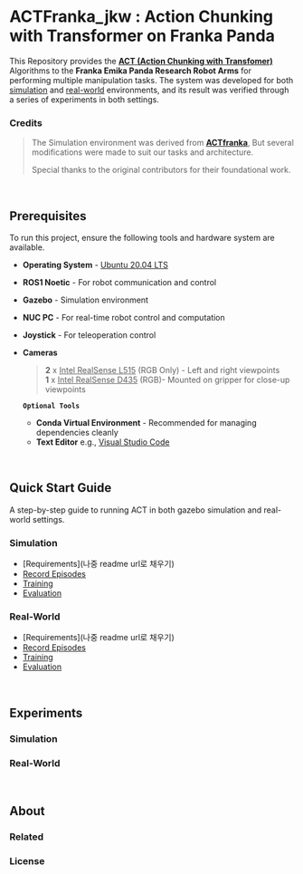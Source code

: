# ACTFranka_jkw : Action Chunking with Transformer on Franka Panda

This Repository provides the [**ACT (Action Chunking with Transfomer)**](https://github.com/tonyzhaozh/act) Algorithms to the **Franka Emika Panda Research Robot Arms** for performing multiple manipulation tasks.
The system was developed for both <ins>simulation</ins> and <ins>real-world</ins> environments, and its result was verified through a series of experiments in both settings.

### Credits 
> The Simulation environment was derived from **[ACTfranka](https://github.com/sainavaneet/ACTfranka)**, But several modifications were made to suit our tasks and architecture.
>
> 
> Special thanks to the original contributors for their foundational work. 
<br />

## Prerequisites
To run this project, ensure the following tools and hardware system are available.

* **Operating System** - [Ubuntu 20.04 LTS](https://releases.ubuntu.com/focal/)
* **ROS1 Noetic** - For robot communication and control
* **Gazebo** - Simulation environment
* **NUC PC** - For real-time robot control and computation
* **Joystick** - For teleoperation control
* **Cameras**
  > **2** x <ins>Intel RealSense L515</ins> (RGB Only) - Left and right viewpoints\
  > **1** x <ins>Intel RealSense D435</ins> (RGB)- Mounted on gripper for close-up viewpoints

  **`Optional Tools`**
  
  * **Conda Virtual Environment** - Recommended for managing dependencies cleanly
  * **Text Editor** e.g., [Visual Studio Code](https://code.visualstudio.com/)
<br />

## Quick Start Guide 
A step-by-step guide to running ACT in both gazebo simulation and real-world settings. 

### Simulation
- [Requirements](나중 readme url로 채우기)
- [Record Episodes](https://github.com/jkw0701/ACTFranka_jkw/blob/kny/simulation/record_episodes.py)
- [Training](https://github.com/jkw0701/ACTFranka_jkw/blob/kny/continued_train.py)
- [Evaluation](https://github.com/jkw0701/ACTFranka_jkw/blob/kny/simulation/evaluate.py)
  
### Real-World
- [Requirements](나중 readme url로 채우기)
- [Record Episodes](https://github.com/jkw0701/ACTFranka_jkw/blob/real-world/real/live_record_mod.py)
- [Training](https://github.com/jkw0701/ACTFranka_jkw/blob/real-world/train.py)
- [Evaluation](https://github.com/jkw0701/ACTFranka_jkw/blob/real-world/real/real_eval.py) 
<br />

## Experiments 
### Simulation 
### Real-World
<br />

## About 
### Related 
### License

